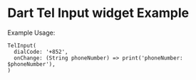 # Dart Tel Input widget Example

Example Usage:

````
TelInput(
  dialCode: '+852',
  onChange: (String phoneNumber) => print('phoneNumber: $phoneNumber'),
)
````
